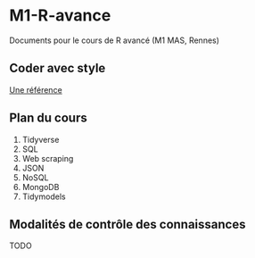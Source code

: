 # M1-R-avance

Documents pour le cours de R avancé (M1 MAS, Rennes)

## Coder avec style

[Une référence](http://adv-r.had.co.nz/Style.html)

## Plan du cours

1. Tidyverse
1. SQL
1. Web scraping
1. JSON
1. NoSQL
1. MongoDB
1. Tidymodels

## Modalités de contrôle des connaissances

TODO

